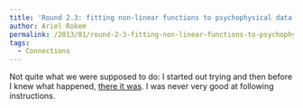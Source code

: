 ```yaml
---
title: 'Round 2.3: fitting non-linear functions to psychophysical data'
author: Ariel Rokem
permalink: /2013/01/round-2-3-fitting-non-linear-functions-to-psychophysical-data/
tags:
  - Connections
---
```

Not quite what we were supposed to do: I started out trying and then before I knew what happened, [there it was][1]. I was never very good at following instructions.

 [1]: http://mookoom.blogspot.com/2013/01/modeling-psychophysical-data-with-non.html
